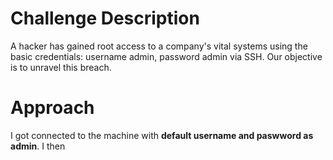 # Challenge Description
A hacker has gained root access to a company's vital systems using the basic credentials: username admin, password admin via SSH. Our objective is to unravel this breach.
# Approach 
I got connected to the machine with **default username and paswword as admin**.
I then 
